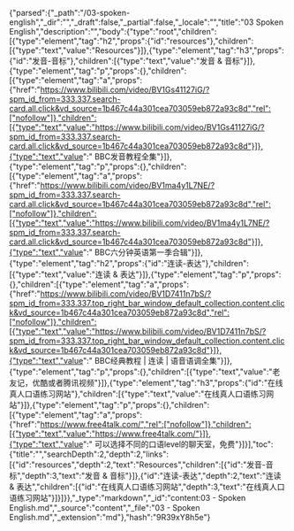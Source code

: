 {"parsed":{"_path":"/03-spoken-english","_dir":"","_draft":false,"_partial":false,"_locale":"","title":"03   Spoken English","description":"","body":{"type":"root","children":[{"type":"element","tag":"h2","props":{"id":"resources"},"children":[{"type":"text","value":"Resources"}]},{"type":"element","tag":"h3","props":{"id":"发音-音标"},"children":[{"type":"text","value":"发音 & 音标"}]},{"type":"element","tag":"p","props":{},"children":[{"type":"element","tag":"a","props":{"href":"https://www.bilibili.com/video/BV1Gs41127iG/?spm_id_from=333.337.search-card.all.click&vd_source=1b467c44a301cea703059eb872a93c8d","rel":["nofollow"]},"children":[{"type":"text","value":"https://www.bilibili.com/video/BV1Gs41127iG/?spm_id_from=333.337.search-card.all.click&vd_source=1b467c44a301cea703059eb872a93c8d"}]},{"type":"text","value":" BBC发音教程全集"}]},{"type":"element","tag":"p","props":{},"children":[{"type":"element","tag":"a","props":{"href":"https://www.bilibili.com/video/BV1ma4y1L7NE/?spm_id_from=333.337.search-card.all.click&vd_source=1b467c44a301cea703059eb872a93c8d","rel":["nofollow"]},"children":[{"type":"text","value":"https://www.bilibili.com/video/BV1ma4y1L7NE/?spm_id_from=333.337.search-card.all.click&vd_source=1b467c44a301cea703059eb872a93c8d"}]},{"type":"text","value":" BBC六分钟英语第一季合辑"}]},{"type":"element","tag":"h2","props":{"id":"连读-表达"},"children":[{"type":"text","value":"连读 & 表达"}]},{"type":"element","tag":"p","props":{},"children":[{"type":"element","tag":"a","props":{"href":"https://www.bilibili.com/video/BV1D7411n7bS/?spm_id_from=333.337.top_right_bar_window_default_collection.content.click&vd_source=1b467c44a301cea703059eb872a93c8d","rel":["nofollow"]},"children":[{"type":"text","value":"https://www.bilibili.com/video/BV1D7411n7bS/?spm_id_from=333.337.top_right_bar_window_default_collection.content.click&vd_source=1b467c44a301cea703059eb872a93c8d"}]},{"type":"text","value":" BBC经典教程 | 连读 | 语音语调全集"}]},{"type":"element","tag":"p","props":{},"children":[{"type":"text","value":"老友记，优酷或者腾讯视频"}]},{"type":"element","tag":"h3","props":{"id":"在线真人口语练习网站"},"children":[{"type":"text","value":"在线真人口语练习网站"}]},{"type":"element","tag":"p","props":{},"children":[{"type":"element","tag":"a","props":{"href":"https://www.free4talk.com/","rel":["nofollow"]},"children":[{"type":"text","value":"https://www.free4talk.com/"}]},{"type":"text","value":" 可以选择不同的口语level的聊天室，免费"}]}],"toc":{"title":"","searchDepth":2,"depth":2,"links":[{"id":"resources","depth":2,"text":"Resources","children":[{"id":"发音-音标","depth":3,"text":"发音 & 音标"}]},{"id":"连读-表达","depth":2,"text":"连读 & 表达","children":[{"id":"在线真人口语练习网站","depth":3,"text":"在线真人口语练习网站"}]}]}},"_type":"markdown","_id":"content:03 - Spoken English.md","_source":"content","_file":"03 - Spoken English.md","_extension":"md"},"hash":"9R39xY8h5e"}